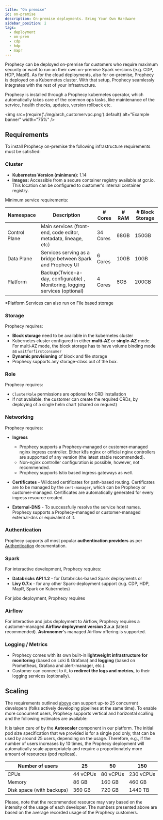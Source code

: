 ```yaml
---
title: "On premise"
id: on-premise
description: On-premise deployments. Bring Your Own Hardware
sidebar_position: 2
tags:
  - deployment
  - on-prem
  - cdp
  - hdp
  - mapr
---
```


Prophecy can be deployed on-premise for customers who require maximum security or want to run on their own on-premise
Spark versions (e.g. CDP, HDP, MapR). As for the cloud deployments, also for on-premise, Prophecy is deployed on a
Kubernetes cluster. With that setup, Prophecy seamlessly integrates with the rest of your infrastructure.

Prophecy is installed through a Prophecy kubernetes operator, which automatically takes care of the common ops tasks,
like maintenance of the service, health checks, updates, version rollback etc.

<img src={require('./img/arch_customervpc.png').default} alt="Example banner" width="75%" />

## Requirements

To install Prophecy on-premise the following infrastructure requirements must be satisfied:

### Cluster

- **Kubernetes Version (minimum):** 1.14
- **Images:** Accessible from a secure container registry available at gcr.io. This location can be configured to
  customer's internal container registry.

Minimum service requirements:

| Namespace     | Description                                                    | # Cores  | # RAM | # Block Storage |
|---------------|----------------------------------------------------------------|----------|-------|-----------------|
| Control Plane | Main services (front-end, code editor, metadata, lineage, etc) | 34 Cores | 68GB  | 150GB           |
| Data Plane    | Services serving as a bridge between Spark and Prophecy UI     | 6 Cores  | 10GB  | 10GB            |
| Platform    | Backup(Twice-a-day, configurable) , Monitoring, logging services (optional) | 4 Cores | 8GB  | 200GB           |

*Platform Services can also run on File based storage 

### Storage

Prophecy requires:

- **Block storage** need to be available in the kubernetes cluster
- Kubernetes cluster configured in either **multi-AZ** or **single-AZ** mode. For multi-AZ mode, the block storage has
  to have volume binding mode as `waitforfirstconsumer`
- **Dynamic provisioning** of block and file storage
- Prophecy supports any storage-class out of the box.

### Role

Prophecy requires:

- `ClusterRole` permissions are optional for CRD installation
- If not available, the customer can create the required CRDs, by deploying of a single helm chart (shared on request)

### Networking

Prophecy requires:

- **Ingress** 
   - Prophecy supports a Prophecy-managed or customer-managed nginx ingress controller. Either k8s nginx or official nginx controllers are supported of any version (the latest stable recommended).
    - Non-nginx controller configuration is possible, however, not recommended.
   - Prophecy supports Istio based ingress gateways as well. 

- **Certificates** - Wildcard certificates for path-based routing. Certificates are to be managed by the `cert-manager`,
  which can be Prophecy or customer-managed. Certificates are automatically generated for every ingress resource
  created.
- **External-DNS** - To successfully resolve the service host names. Prophecy supports a Prophecy-managed or customer-managed external-dns or equivalent of it.

### Authentication

Prophecy supports all most popular **authentication providers** as
per [Authentication](../authentication/authentication.md) documentation.

### Spark

For interactive development, Prophecy requires:

- **Databricks API 1.2** - for Databricks-based Spark deployments or
- **Livy 0.7.x** - for any other Spark-deployment support (e.g. CDP, HDP, MapR, Spark on Kubernetes)

For jobs deployment, Prophecy requires

### Airflow

For interactive and jobs deployment to Airflow, Prophecy requires a customer-managed **Airflow deployment version
2.x.x** (latest recommended). **Astronomer**'s managed Airflow offering is supported.

### Logging / Metrics

- Prophecy comes with its own built-in **lightweight infrastructure for monitoring** (based on Loki & Grafana)
  and
  **logging** (based on Prometheus, Grafana and alert-manager, etc.).
- Customer can connect to it, to **redirect the logs and metrics**, to their logging services (optionally).

## Scaling

The requirements outlined [above](#cluster) can support up-to 25 concurrent developers (folks actively developing
pipelines at the same time). To enable more concurrent users, Prophecy supports vertical and horizontal scalling and
the following estimates are available:

It is taken care of by the **Autoscaler** component in our platform. The initial pod size specification that we provided
is for a single pod only, that can be used by around 25 users, depending on the usage. Therefore, e.g., if the number of users increases by 10 times, the Prophecy deployment will automatically scale appropriately and require a proportionately more amount of resources (pod replicas).


| Number of users           | 25        | 50       | 150       |
|---------------------------|-----------|----------|-----------|
| CPUs                      | 44 vCPUs  | 80 vCPUs | 230 vCPUs |
| Memory                    | 86 GB     | 160 GB   | 460 GB  |
| Disk space (with backups) | 360 GB    | 720 GB     | 1440 TB      |

Please, note that the recommended resource may vary based on the intensity of the usage of each developer. The numbers
presented above are based on the average recorded usage of the Prophecy customers. 
